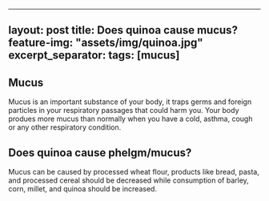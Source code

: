 
---
layout: post
title: Does quinoa cause mucus?
feature-img: "assets/img/quinoa.jpg"
excerpt_separator: <!--more-->
tags: [mucus]
---
<!--more-->
 
## Mucus
Mucus is an important substance of your body, it traps germs and foreign particles in your respiratory passages that could harm you. Your body produes more mucus than normally when you have a cold, asthma, cough or any other respiratory condition.

## Does quinoa cause phelgm/mucus?
Mucus can be caused by processed wheat flour, products like bread, pasta, and processed cereal should be decreased while consumption of barley, corn, millet, and quinoa should be increased.
